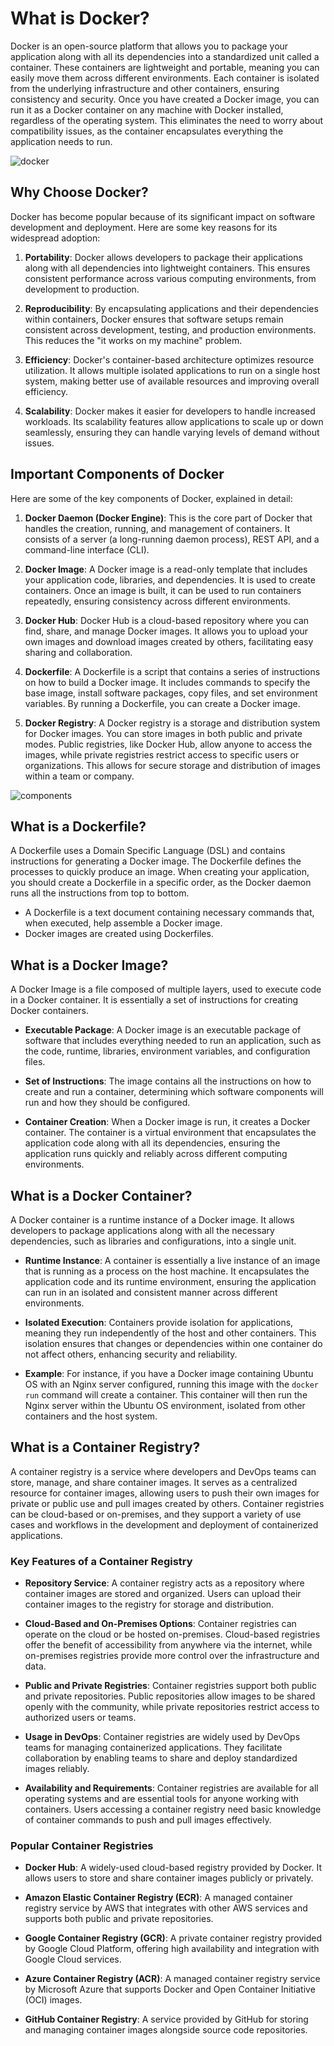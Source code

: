 # What is Docker?

Docker is an open-source platform that allows you to package your application along with all its dependencies into a standardized unit called a container. These containers are lightweight and portable, meaning you can easily move them across different environments. Each container is isolated from the underlying infrastructure and other containers, ensuring consistency and security. Once you have created a Docker image, you can run it as a Docker container on any machine with Docker installed, regardless of the operating system. This eliminates the need to worry about compatibility issues, as the container encapsulates everything the application needs to run.

![docker](img/docker.jpg)

## Why Choose Docker?

Docker has become popular because of its significant impact on software development and deployment. Here are some key reasons for its widespread adoption:

1. **Portability**: Docker allows developers to package their applications along with all dependencies into lightweight containers. This ensures consistent performance across various computing environments, from development to production.

2. **Reproducibility**: By encapsulating applications and their dependencies within containers, Docker ensures that software setups remain consistent across development, testing, and production environments. This reduces the "it works on my machine" problem.

3. **Efficiency**: Docker's container-based architecture optimizes resource utilization. It allows multiple isolated applications to run on a single host system, making better use of available resources and improving overall efficiency.

4. **Scalability**: Docker makes it easier for developers to handle increased workloads. Its scalability features allow applications to scale up or down seamlessly, ensuring they can handle varying levels of demand without issues.

## Important Components of Docker

Here are some of the key components of Docker, explained in detail:

1. **Docker Daemon (Docker Engine)**: This is the core part of Docker that handles the creation, running, and management of containers. It consists of a server (a long-running daemon process), REST API, and a command-line interface (CLI).

2. **Docker Image**: A Docker image is a read-only template that includes your application code, libraries, and dependencies. It is used to create containers. Once an image is built, it can be used to run containers repeatedly, ensuring consistency across different environments.

3. **Docker Hub**: Docker Hub is a cloud-based repository where you can find, share, and manage Docker images. It allows you to upload your own images and download images created by others, facilitating easy sharing and collaboration.

4. **Dockerfile**: A Dockerfile is a script that contains a series of instructions on how to build a Docker image. It includes commands to specify the base image, install software packages, copy files, and set environment variables. By running a Dockerfile, you can create a Docker image.

5. **Docker Registry**: A Docker registry is a storage and distribution system for Docker images. You can store images in both public and private modes. Public registries, like Docker Hub, allow anyone to access the images, while private registries restrict access to specific users or organizations. This allows for secure storage and distribution of images within a team or company.

![components](img/components.png)

## What is a Dockerfile?

A Dockerfile uses a Domain Specific Language (DSL) and contains instructions for generating a Docker image. The Dockerfile defines the processes to quickly produce an image. When creating your application, you should create a Dockerfile in a specific order, as the Docker daemon runs all the instructions from top to bottom.

- A Dockerfile is a text document containing necessary commands that, when executed, help assemble a Docker image.
- Docker images are created using Dockerfiles.

## What is a Docker Image?

A Docker Image is a file composed of multiple layers, used to execute code in a Docker container. It is essentially a set of instructions for creating Docker containers.

- **Executable Package**: A Docker image is an executable package of software that includes everything needed to run an application, such as the code, runtime, libraries, environment variables, and configuration files.

- **Set of Instructions**: The image contains all the instructions on how to create and run a container, determining which software components will run and how they should be configured.

- **Container Creation**: When a Docker image is run, it creates a Docker container. The container is a virtual environment that encapsulates the application code along with all its dependencies, ensuring the application runs quickly and reliably across different computing environments.

## What is a Docker Container?

A Docker container is a runtime instance of a Docker image. It allows developers to package applications along with all the necessary dependencies, such as libraries and configurations, into a single unit.

- **Runtime Instance**: A container is essentially a live instance of an image that is running as a process on the host machine. It encapsulates the application code and its runtime environment, ensuring the application can run in an isolated and consistent manner across different environments.

- **Isolated Execution**: Containers provide isolation for applications, meaning they run independently of the host and other containers. This isolation ensures that changes or dependencies within one container do not affect others, enhancing security and reliability.

- **Example**: For instance, if you have a Docker image containing Ubuntu OS with an Nginx server configured, running this image with the `docker run` command will create a container. This container will then run the Nginx server within the Ubuntu OS environment, isolated from other containers and the host system.


## What is a Container Registry?

A container registry is a service where developers and DevOps teams can store, manage, and share container images. It serves as a centralized resource for container images, allowing users to push their own images for private or public use and pull images created by others. Container registries can be cloud-based or on-premises, and they support a variety of use cases and workflows in the development and deployment of containerized applications.

### Key Features of a Container Registry

- **Repository Service**: A container registry acts as a repository where container images are stored and organized. Users can upload their container images to the registry for storage and distribution.

- **Cloud-Based and On-Premises Options**: Container registries can operate on the cloud or be hosted on-premises. Cloud-based registries offer the benefit of accessibility from anywhere via the internet, while on-premises registries provide more control over the infrastructure and data.

- **Public and Private Registries**: Container registries support both public and private repositories. Public repositories allow images to be shared openly with the community, while private repositories restrict access to authorized users or teams.

- **Usage in DevOps**: Container registries are widely used by DevOps teams for managing containerized applications. They facilitate collaboration by enabling teams to share and deploy standardized images reliably.

- **Availability and Requirements**: Container registries are available for all operating systems and are essential tools for anyone working with containers. Users accessing a container registry need basic knowledge of container commands to push and pull images effectively.

### Popular Container Registries

- **Docker Hub**: A widely-used cloud-based registry provided by Docker. It allows users to store and share container images publicly or privately.

- **Amazon Elastic Container Registry (ECR)**: A managed container registry service by AWS that integrates with other AWS services and supports both public and private repositories.

- **Google Container Registry (GCR)**: A private container registry provided by Google Cloud Platform, offering high availability and integration with Google Cloud services.

- **Azure Container Registry (ACR)**: A managed container registry service by Microsoft Azure that supports Docker and Open Container Initiative (OCI) images.

- **GitHub Container Registry**: A service provided by GitHub for storing and managing container images alongside source code repositories.
